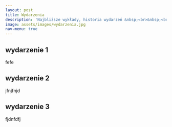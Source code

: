 ```yaml
---
layout: post
title: Wydarzenia
description: 'Najbliższe wykłady, historia wydarzeń &nbsp;<br>&nbsp;<br>'
image: assets/images/wydarzenia.jpg
nav-menu: true
---
```




## wydarzenie 1
fefe
## wydarzenie 2
jfnjfnjd
## wydarzenie 3
fjdnfdfj
